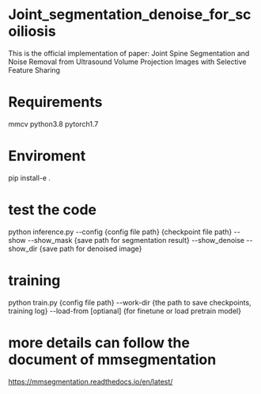 # Joint_segmentation_denoise_for_scoiliosis
This is the official implementation of paper: Joint Spine Segmentation and Noise Removal from Ultrasound Volume Projection Images with Selective Feature Sharing
# Requirements
mmcv python3.8 pytorch1.7
# Enviroment 
pip install-e .
# test the code
python inference.py --config {config file path} {checkpoint file path} --show --show_mask {save path for segmentation result} --show_denoise --show_dir {save path for denoised image}
# training
python train.py {config file path} --work-dir {the path to save checkpoints, training log} --load-from [optianal] {for finetune or load pretrain model}

# more details can follow the document of mmsegmentation
https://mmsegmentation.readthedocs.io/en/latest/
